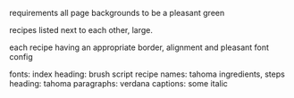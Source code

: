 requirements
all page backgrounds to be a pleasant green

recipes listed next to each other, large. 

each recipe having an appropriate border, alignment and pleasant font config

fonts: 
index heading: brush script
recipe names: tahoma 
ingredients, steps heading: tahoma
paragraphs: verdana
captions: some italic